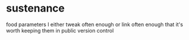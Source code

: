 # sustenance

food parameters I either tweak often enough or link often enough that it's worth keeping them in public version control

